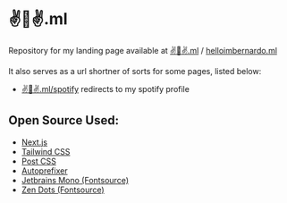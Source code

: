 # ✌️🌈✌️.ml
Repository for my landing page available at [✌🌈✌.ml](https://www.✌🌈✌.ml) / [helloimbernardo.ml](https://www.helloimbernardo.ml)

It also serves as a url shortner of sorts for some pages, listed below:
- [✌🌈✌.ml/spotify](https://✌🌈✌.ml/spotify) redirects to my spotify profile


## Open Source Used:
- [Next.js](https://nextjs.org/)
- [Tailwind CSS](https://tailwindcss.com/)
- [Post CSS](https://postcss.org/)
- [Autoprefixer](https://github.com/postcss/autoprefixer)
- [Jetbrains Mono (Fontsource)](https://fontsource.org/fonts/jetbrains-mono)
- [Zen Dots (Fontsource)](https://fontsource.org/fonts/zen-dots)
